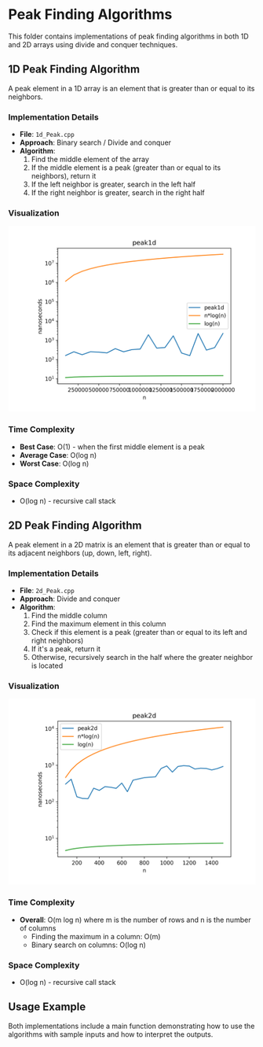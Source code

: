 # Peak Finding Algorithms

This folder contains implementations of peak finding algorithms in both 1D and 2D arrays using divide and conquer techniques.

## 1D Peak Finding Algorithm

A peak element in a 1D array is an element that is greater than or equal to its neighbors.

### Implementation Details
- **File**: `1d_Peak.cpp`
- **Approach**: Binary search / Divide and conquer
- **Algorithm**:
  1. Find the middle element of the array
  2. If the middle element is a peak (greater than or equal to its neighbors), return it
  3. If the left neighbor is greater, search in the left half
  4. If the right neighbor is greater, search in the right half

### Visualization

![1D Peak Finding Algorithm](../plot/peak1d.png)

### Time Complexity
- **Best Case**: O(1) - when the first middle element is a peak
- **Average Case**: O(log n)
- **Worst Case**: O(log n)

### Space Complexity
- O(log n) - recursive call stack

## 2D Peak Finding Algorithm

A peak element in a 2D matrix is an element that is greater than or equal to its adjacent neighbors (up, down, left, right).

### Implementation Details
- **File**: `2d_Peak.cpp`
- **Approach**: Divide and conquer
- **Algorithm**:
  1. Find the middle column
  2. Find the maximum element in this column
  3. Check if this element is a peak (greater than or equal to its left and right neighbors)
  4. If it's a peak, return it
  5. Otherwise, recursively search in the half where the greater neighbor is located

### Visualization

![2D Peak Finding Algorithm](../plot/peak2d.png)

### Time Complexity
- **Overall**: O(m log n) where m is the number of rows and n is the number of columns
  - Finding the maximum in a column: O(m)
  - Binary search on columns: O(log n)

### Space Complexity
- O(log n) - recursive call stack

## Usage Example
Both implementations include a main function demonstrating how to use the algorithms with sample inputs and how to interpret the outputs. 